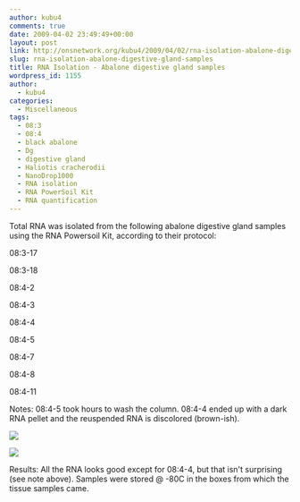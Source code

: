 ```yaml
---
author: kubu4
comments: true
date: 2009-04-02 23:49:49+00:00
layout: post
link: http://onsnetwork.org/kubu4/2009/04/02/rna-isolation-abalone-digestive-gland-samples/
slug: rna-isolation-abalone-digestive-gland-samples
title: RNA Isolation - Abalone digestive gland samples
wordpress_id: 1155
author:
  - kubu4
categories:
  - Miscellaneous
tags:
  - 08:3
  - 08:4
  - black abalone
  - Dg
  - digestive gland
  - Haliotis cracherodii
  - NanoDrop1000
  - RNA isolation
  - RNA PowerSoil Kit
  - RNA quantification
---
```


Total RNA was isolated from the following abalone digestive gland samples using the RNA Powersoil Kit, according to their protocol:

08:3-17

08:3-18

08:4-2

08:4-3

08:4-4

08:4-5

08:4-7

08:4-8

08:4-11

Notes: 08:4-5 took hours to wash the column. 08:4-4 ended up with a dark RNA pellet and the reuspended RNA is discolored (brown-ish).

![](http://eagle.fish.washington.edu/Arabidopsis/RNA%20Spec%20Readings/20090402%20RNA%20SJW.jpg)

![](http://eagle.fish.washington.edu/Arabidopsis/RNA%20Spec%20Readings/20090403%20RNA%20SJW.jpg)

Results: All the RNA looks good except for 08:4-4, but that isn't surprising (see note above). Samples were stored @ -80C in the boxes from which the tissue samples came.
